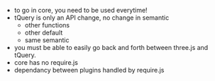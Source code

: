 * to go in core, you need to be used everytime!
* tQuery is only an API change, no change in semantic
  * other functions
  * other default
  * same semantic
* you must be able to easily go back and forth between three.js and tQuery.
* core has no require.js
* dependancy between plugins handled by require.js